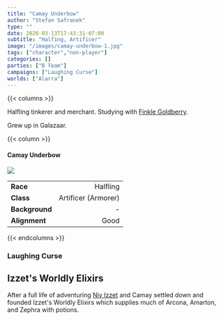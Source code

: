 ```yaml
---
title: "Camay Underbow"
author: "Stefan Safranek"
type: ""
date: 2020-03-13T17:43:31-07:00
subtitle: "Halfing, Artificer"
image: "/images/camay-underbow-1.jpg"
tags: ["character","non-player"]
categories: []
parties: ["B Team"]
campaigns: ["Laughing Curse"]
worlds: ["Alarra"]
---
```


{{< columns >}}

Halfling tinkerer and merchant. Studying with [Finkle Goldberry](/characters/finkle_goldberry).

Grew up in Galazaar.

{{< column >}}

<div class="description-table">

#### Camay Underbow

<img src="/images/camay-underbow-1.jpg" class="portrait">

|                   |                       |
| ----------------- | ---------------------:|
| <b>Race</b>       | Halfling	        |
| <b>Class</b>      | Artificer (Armorer) |
| <b>Background</b> | -                  |
| <b>Alignment</b>  | Good          |

</div>

{{< endcolumns >}}


### Laughing Curse


## Izzet's Worldly Elixirs

After a full life of adventuring [Niv Izzet](/characters/niv-izzet) and Camay settled down and founded Izzet's Worldly Elixirs which supplies much of Arcona, Amarton, and Zephra with potions.
